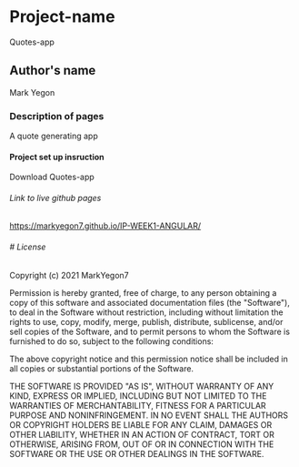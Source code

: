 # Project-name

Quotes-app

## Author's name

Mark Yegon

### Description of pages

A quote generating app

#### Project set up insruction

Download Quotes-app

###### Link to live github pages

https://markyegon7.github.io/IP-WEEK1-ANGULAR/

###### # License

Copyright (c) 2021 MarkYegon7

Permission is hereby granted, free of charge, to any person obtaining a copy of this software and associated documentation files (the "Software"), to deal in the Software without restriction, including without limitation the rights to use, copy, modify, merge, publish, distribute, sublicense, and/or sell copies of the Software, and to permit persons to whom the Software is furnished to do so, subject to the following conditions:

The above copyright notice and this permission notice shall be included in all copies or substantial portions of the Software.

THE SOFTWARE IS PROVIDED "AS IS", WITHOUT WARRANTY OF ANY KIND, EXPRESS OR IMPLIED, INCLUDING BUT NOT LIMITED TO THE WARRANTIES OF MERCHANTABILITY, FITNESS FOR A PARTICULAR PURPOSE AND NONINFRINGEMENT. IN NO EVENT SHALL THE AUTHORS OR COPYRIGHT HOLDERS BE LIABLE FOR ANY CLAIM, DAMAGES OR OTHER LIABILITY, WHETHER IN AN ACTION OF CONTRACT, TORT OR OTHERWISE, ARISING FROM, OUT OF OR IN CONNECTION WITH THE SOFTWARE OR THE USE OR OTHER DEALINGS IN THE SOFTWARE.
